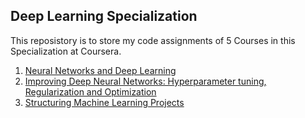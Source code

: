 ## Deep Learning Specialization  
This reposistory is to store my code assignments of 5 Courses in this Specialization at Coursera.  
1. [Neural Networks and Deep Learning](https://github.com/tuantla80/Deep-Learning-Specialization/tree/master/Course%201%20-%20Neural%20Networks%20and%20Deep%20Learning)  
2. [Improving Deep Neural Networks: Hyperparameter tuning, Regularization and Optimization](https://github.com/tuantla80/Deep-Learning-Specialization/tree/master/Course%202:%20Improving%20Deep%20Neural%20Networks:%20Hyperparameter%20tuning%2C%20Regularization%20and%20Optimization)  
3. [Structuring Machine Learning Projects](https://github.com/tuantla80/Deep-Learning-Specialization/tree/master/Course%203:%20Structuring%20Machine%20Learning%20Projects)
